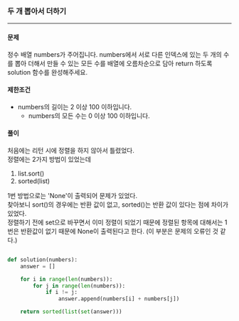 ### 두 개 뽑아서 더하기 ###

<hr>

#### 문제 ####
정수 배열 numbers가 주어집니다. numbers에서 서로 다른 인덱스에 있는 두 개의 수를 뽑아 더해서 만들 수 있는 모든 수를 배열에 오름차순으로 담아 return 하도록 solution 함수를 완성해주세요.

#### 제한조건 ####
- numbers의 길이는 2 이상 100 이하입니다.
  - numbers의 모든 수는 0 이상 100 이하입니다.

#### 풀이 ####
처음에는 리턴 시에 정렬을 하지 않아서 틀렸었다. <br>
정렬에는 2가지 방법이 있었는데 
1. list.sort()
2. sorted(list) <br>

1번 방법으로는 'None'이 출력되어 문제가 있었다. <br>
찾아보니 sort()의 경우에는 반환 값이 없고, sorted()는 반환 값이 있다는 점에 차이가 있었다. <br>
정렬하기 전에 set으로 바꾸면서 이미 정렬이 되었기 때문에 정렬된 항목에 대해서는 1번은 반환값이 없기 때문에 None이 출력된다고 한다. (이 부분은 문제의 오류인 것 같다.)

```py

def solution(numbers):
    answer = []

    for i in range(len(numbers)):
        for j in range(len(numbers)):
            if i != j:
                answer.append(numbers[i] + numbers[j])

    return sorted(list(set(answer)))

```